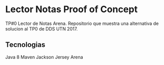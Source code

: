 # Lector Notas Proof of Concept
TP#0 Lector de Notas Arena.
Repositorio que muestra una alternativa de solucion al TP0 de DDS UTN 2017.

## Tecnologias
Java 8
Maven
Jackson
Jersey
Arena
